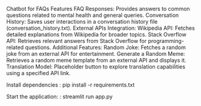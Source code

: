 Chatbot for FAQs
Features
FAQ Responses: Provides answers to common questions related to mental health and general queries.
Conversation History: Saves user interactions in a conversation history file (conversation_history.txt).
External APIs Integration:
Wikipedia API: Fetches detailed explanations from Wikipedia for broader topics.
Stack Overflow API: Retrieves relevant answers from Stack Overflow for programming-related questions.
Additional Features:
Random Joke: Fetches a random joke from an external API for entertainment.
Generate a Random Meme: Retrieves a random meme template from an external API and displays it.
Translation Model: Placeholder button to explore translation capabilities using a specified API link.

Install dependencies :
pip install -r requirements.txt

Start the application: :
streamlit run app.py
